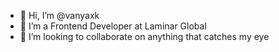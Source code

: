 - 👋 Hi, I’m @vanyaxk
- 👀 I’m a Frontend Developer at Laminar Global
- 💞️ I’m looking to collaborate on anything that catches my eye

<!---
vanyaxk/vanyaxk is a ✨ special ✨ repository because its `README.md` (this file) appears on your GitHub profile.
You can click the Preview link to take a look at your changes.
--->
